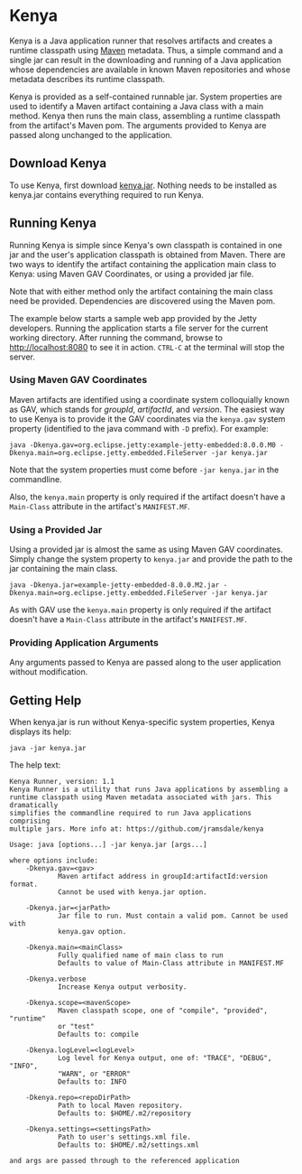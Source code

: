 # Kenya #

Kenya is a Java application runner that resolves artifacts and creates a runtime classpath using 
[Maven](http://maven.apache.org "Apache Maven") metadata. Thus, a simple command and a single
jar can result in the downloading and running of a Java application whose dependencies are available
in known Maven repositories and whose metadata describes its runtime classpath.

Kenya is provided as a self-contained runnable jar. System properties are used to identify a Maven artifact 
containing a Java class with a main method. Kenya then runs the main class, assembling a runtime classpath 
from the artifact's Maven pom. The arguments provided to Kenya are passed along unchanged to the application.

## Download Kenya ##

To use Kenya, first download [kenya.jar](https://github.com/downloads/jramsdale/kenya/kenya.jar).
Nothing needs to be installed as kenya.jar contains everything required to run Kenya.

## Running Kenya ##

Running Kenya is simple since Kenya's own classpath is contained in one jar and the user's application
classpath is obtained from Maven. There are two ways to identify the artifact containing the
application main class to Kenya: using Maven GAV Coordinates, or using a provided jar file. 

Note that with either method only the artifact containing the main class need be provided. Dependencies
are discovered using the Maven pom.

The example below starts a sample web app provided by the Jetty developers. Running the application
starts a file server for the current working directory. After running the command, browse to
[http://localhost:8080](http://localhost:8080) to see it in action. `CTRL-C` at the terminal will stop 
the server.

### Using Maven GAV Coordinates ###

Maven artifacts are identified using a coordinate system colloquially known as GAV, which stands for 
_groupId_, _artifactId_, and _version_. The easiest way to use Kenya is to provide it the GAV coordinates
via the `kenya.gav` system property (identified to the java command with `-D` prefix). For example:

    java -Dkenya.gav=org.eclipse.jetty:example-jetty-embedded:8.0.0.M0 -Dkenya.main=org.eclipse.jetty.embedded.FileServer -jar kenya.jar

Note that the system properties must come before `-jar kenya.jar` in the commandline.

Also, the `kenya.main` property is only required if the artifact doesn't have a `Main-Class` attribute
in the artifact's `MANIFEST.MF`.

### Using a Provided Jar ###

Using a provided jar is almost the same as using Maven GAV coordinates. Simply change the system property
to `kenya.jar` and provide the path to the jar containing the main class. 

    java -Dkenya.jar=example-jetty-embedded-8.0.0.M2.jar -Dkenya.main=org.eclipse.jetty.embedded.FileServer -jar kenya.jar

As with GAV use the `kenya.main` property is only required if the artifact doesn't have a `Main-Class` attribute
in the artifact's `MANIFEST.MF`.

### Providing Application Arguments ###

Any arguments passed to Kenya are passed along to the user application without modification.

## Getting Help ##

When kenya.jar is run without Kenya-specific system properties, Kenya displays its help:

    java -jar kenya.jar

The help text:

    Kenya Runner, version: 1.1
    Kenya Runner is a utility that runs Java applications by assembling a
    runtime classpath using Maven metadata associated with jars. This dramatically
    simplifies the commandline required to run Java applications comprising
    multiple jars. More info at: https://github.com/jramsdale/kenya

    Usage: java [options...] -jar kenya.jar [args...]

    where options include:
        -Dkenya.gav=<gav>   
                Maven artifact address in groupId:artifactId:version format. 
                Cannot be used with kenya.jar option.
           
        -Dkenya.jar=<jarPath>
                Jar file to run. Must contain a valid pom. Cannot be used with
                kenya.gav option.
           
        -Dkenya.main=<mainClass>
                Fully qualified name of main class to run
                Defaults to value of Main-Class attribute in MANIFEST.MF
                
        -Dkenya.verbose
    			Increase Kenya output verbosity.
    			
        -Dkenya.scope=<mavenScope>
                Maven classpath scope, one of "compile", "provided", "runtime"
                or "test"
                Defaults to: compile
    
        -Dkenya.logLevel=<logLevel>
                Log level for Kenya output, one of: "TRACE", "DEBUG", "INFO", 
                "WARN", or "ERROR"
                Defaults to: INFO
    
        -Dkenya.repo=<repoDirPath>
                Path to local Maven repository.
                Defaults to: $HOME/.m2/repository
    
        -Dkenya.settings=<settingsPath>
                Path to user's settings.xml file.
                Defaults to: $HOME/.m2/settings.xml

    and args are passed through to the referenced application
    

